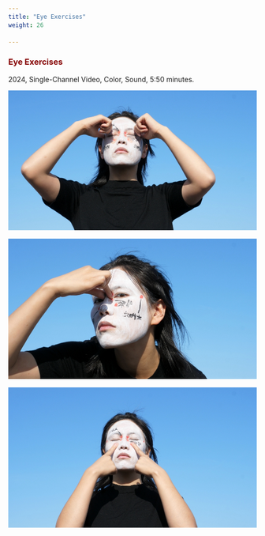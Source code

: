 ```yaml
---
title: "Eye Exercises"
weight: 26

---
```


### **<span style="color: #850000;">Eye Exercises</span>**


2024, Single-Channel Video, Color, Sound, 5:50 minutes.




![image](eye_exercise-1.jpg)  


![image](eye_exercise-2.jpg)  


![image](eye_exercise-3.jpg)  



<p>&nbsp;</p>


